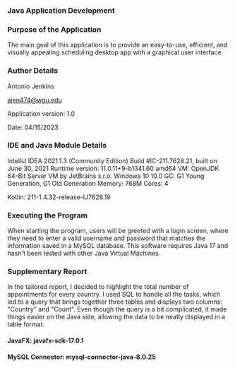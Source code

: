 ### Java Application Development

### Purpose of the Application

The main goal of this application is to provide an easy-to-use, efficient, and visually appealing scheduling desktop app with a graphical user interface.

### Author Details

Antonio Jenkins

ajen474@wgu.edu

Application version: 1.0

Date: 04/15/2023

### IDE and Java Module Details
IntelliJ IDEA 2021.1.3 (Community Edition)
Build #IC-211.7628.21, built on June 30, 2021
Runtime version: 11.0.11+9-b1341.60 amd64
VM: OpenJDK 64-Bit Server VM by JetBrains s.r.o.
Windows 10 10.0
GC: G1 Young Generation, G1 Old Generation
Memory: 768M
Cores: 4

Kotlin: 211-1.4.32-release-IJ7628.19

### Executing the Program
When starting the program, users will be greeted with a login screen, where they need to enter a valid username and password that matches the information saved in a MySQL database. This software requires Java 17 and hasn't been tested with other Java Virtual Machines.

### Supplementary Report
In the tailored report, I decided to highlight the total number of appointments for every country. I used SQL to handle all the tasks, which led to a query that brings together three tables and displays two columns: "Country" and "Count". Even though the query is a bit complicated, it made things easier on the Java side, allowing the data to be neatly displayed in a table format.


#### JavaFX: javafx-sdk-17.0.1
#### MySQL Connector: mysql-connector-java-8.0.25
